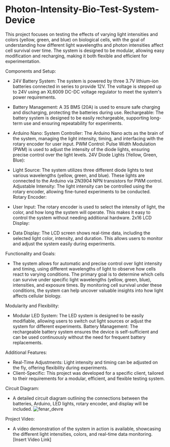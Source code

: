 # Photon-Intensity-Bio-Test-System-Device

This project focuses on testing the effects of varying light intensities and colors (yellow, green, and blue) on biological cells, with the goal of understanding how different light wavelengths and photon intensities affect cell survival over time. The system is designed to be modular, allowing easy modification and recharging, making it both flexible and efficient for experimentation.

Components and Setup:

- 24V Battery System:
The system is powered by three 3.7V lithium-ion batteries connected in series to provide 12V. The voltage is stepped up to 24V using an XL6009 DC-DC voltage regulator to meet the system's power requirements.

- Battery Management: A 3S BMS (20A) is used to ensure safe charging and discharging, protecting the batteries during use.
Rechargeable: The battery system is designed to be easily rechargeable, supporting long-term use and ensuring repeatability for experiments.

- Arduino Nano:
System Controller: The Arduino Nano acts as the brain of the system, managing the light intensity, timing, and interfacing with the rotary encoder for user input.
PWM Control: Pulse Width Modulation (PWM) is used to adjust the intensity of the diode lights, ensuring precise control over the light levels.
24V Diode Lights (Yellow, Green, Blue):

- Light Source:
The system utilizes three different diode lights to test various wavelengths (yellow, green, and blue). These lights are connected to the Arduino via 2N3904 NPN transistors for PWM control.
Adjustable Intensity: The light intensity can be controlled using the rotary encoder, allowing fine-tuned experiments to be conducted.
Rotary Encoder:

- User Input:
The rotary encoder is used to select the intensity of light, the color, and how long the system will operate. This makes it easy to control the system without needing additional hardware.
2x16 LCD Display:

- Data Display:
  The LCD screen shows real-time data, including the selected light color, intensity, and duration. This allows users to monitor and adjust the system easily during experiments.

Functionality and Goals:
- The system allows for automatic and precise control over light intensity and timing, using different wavelengths of light to observe how cells react to varying conditions. The primary goal is to determine which cells can survive under specific light wavelengths (yellow, green, blue), intensities, and exposure times. By monitoring cell survival under these conditions, the system can help uncover valuable insights into how light affects cellular biology.

Modularity and Flexibility:
- Modular LED System:
The LED system is designed to be easily modifiable, allowing users to switch out light sources or adjust the system for different experiments.
Battery Management: The rechargeable battery system ensures the device is self-sufficient and can be used continuously without the need for frequent battery replacements.

Additional Features:
- Real-Time Adjustments:
Light intensity and timing can be adjusted on the fly, offering flexibility during experiments.
- Client-Specific:
This project was developed for a specific client, tailored to their requirements for a modular, efficient, and flexible testing system.

Circuit Diagram:
- A detailed circuit diagram outlining the connections between the batteries, Arduino, LED lights, rotary encoder, and display will be included.
![fenar_devre](https://github.com/user-attachments/assets/0a64cd72-4998-4e82-b19c-8aedf6af1669)

Project Video:
- A video demonstration of the system in action is available, showcasing the different light intensities, colors, and real-time data monitoring. [Insert Video Link]
